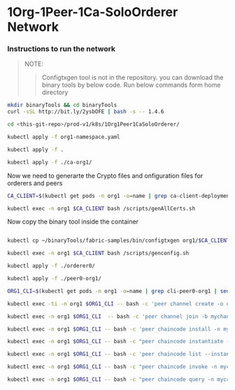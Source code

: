 # 1Org-1Peer-1Ca-SoloOrderer Network

### Instructions to run the network

> NOTE:
>> Configtxgen tool is not in the repository. you can download the binary tools by below code. 
Run below commands form home directory
```bash
mkdir binaryTools && cd binaryTools
curl -sSL http://bit.ly/2ysbOFE | bash -s -- 1.4.6
```

```bash
cd <this-git-repo>/prod-v1/k8s/1Org1Peer1CaSoloOrderer/

kubectl apply -f org1-namespace.yaml

kubectl apply -f .

kubectl apply -f ./ca-org1/

```
Now we need to generarte the Crypto files and onfiguration files for orderers and peers

```bash
CA_CLIENT=$(kubectl get pods -n org1 -o=name | grep ca-client-deployment | sed "s/^.\{4\}//")

kubectl exec -n org1 $CA_CLIENT bash /scripts/genAllCerts.sh
```
Now copy the binary tool inside the container

```bash

kubectl cp ~/binaryTools/fabric-samples/bin/configtxgen org1/$CA_CLIENT:/config/configtxgen

kubectl exec -n org1 $CA_CLIENT bash /scripts/genconfig.sh

kubectl apply -f ./orderer0/

kubectl apply -f ./peer0-org1/

ORG1_CLI=$(kubectl get pods -n org1 -o=name | grep cli-peer0-org1 | sed "s/^.\{4\}//")

kubectl exec -ti -n org1 $ORG1_CLI -- bash -c 'peer channel create -o orderer0:7050 -c mychannel -f ./channel-artifacts/channel.tx --tls --cafile /opt/gopath/src/github.com/hyperledger/fabric/peer/orderer/tls/tlsca.default.svc.cluster.local-cert.pem'

kubectl exec -n org1 $ORG1_CLI  -- bash -c 'peer channel join -b mychannel.block'

kubectl exec -n org1 $ORG1_CLI -- bash -c 'peer chaincode install -n mycc -v 1.0 -p github.com/chaincode/'

kubectl exec -n org1 $ORG1_CLI -- bash -c "peer chaincode instantiate -n mycc -v 1.0 -o orderer0:7050 -C mychannel -c '{\"Args\":[\"init\",\"a\",\"100\",\"b\",\"200\"]}' --tls --cafile /opt/gopath/src/github.com/hyperledger/fabric/peer/orderer/tls/tlsca.default.svc.cluster.local-cert.pem"

kubectl exec -n org1 $ORG1_CLI -- bash -c 'peer chaincode list --instantiated -C mychannel'

kubectl exec -n org1 $ORG1_CLI -- bash -c "peer chaincode invoke -n mycc -c '{\"Args\":[\"invoke\",\"a\",\"b\",\"10\"]}' -C mychannel -o orderer0:7050 --tls --cafile /opt/gopath/src/github.com/hyperledger/fabric/peer/orderer/tls/tlsca.default.svc.cluster.local-cert.pem"

kubectl exec -n org1 $ORG1_CLI -- bash -c "peer chaincode query -n mycc -c '{\"Args\":[\"query\",\"a\"]}' -C mychannel"
```


